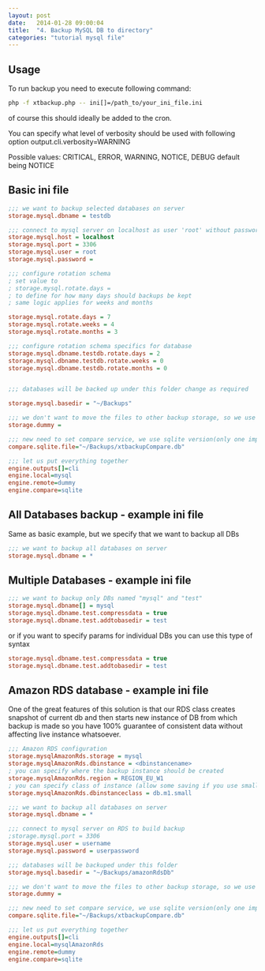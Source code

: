 ```yaml
---
layout: post
date:   2014-01-28 09:00:04
title:  "4. Backup MySQL DB to directory"
categories: "tutorial mysql file"
---
```


## Usage

To run backup you need to execute following command:

``` bash
php -f xtbackup.php -- ini[]=/path_to/your_ini_file.ini
```
of course this should ideally be added to the cron.

You can specify what level of verbosity should be used with following option
output.cli.verbosity=WARNING

Possible values: CRITICAL, ERROR, WARNING, NOTICE, DEBUG default being NOTICE

## Basic ini file


``` ini
;;; we want to backup selected databases on server
storage.mysql.dbname = testdb

;;; connect to mysql server on localhost as user 'root' without password to build backup
storage.mysql.host = localhost
storage.mysql.port = 3306
storage.mysql.user = root
storage.mysql.password =

;;; configure rotation schema
; set value to
; storage.mysql.rotate.days =
; to define for how many days should backups be kept
; same logic applies for weeks and months

storage.mysql.rotate.days = 7
storage.mysql.rotate.weeks = 4
storage.mysql.rotate.months = 3

;;; configure rotation schema specifics for database
storage.mysql.dbname.testdb.rotate.days = 2
storage.mysql.dbname.testdb.rotate.weeks = 0
storage.mysql.dbname.testdb.rotate.months = 0


;;; databases will be backed up under this folder change as required

storage.mysql.basedir = "~/Backups"

;;; we don't want to move the files to other backup storage, so we use dummy driver
storage.dummy =

;;; new need to set compare service, we use sqlite version(only one implemented at the time of writing this)
compare.sqlite.file="~/Backups/xtbackupCompare.db"

;;; let us put everything together
engine.outputs[]=cli
engine.local=mysql
engine.remote=dummy
engine.compare=sqlite
```



## All Databases backup - example ini file

Same as basic example, but we specify that we want to backup all DBs

``` ini
;;; we want to backup all databases on server
storage.mysql.dbname = *

```

## Multiple Databases - example ini file
``` ini
;;; we want to backup only DBs named "mysql" and "test"
storage.mysql.dbname[] = mysql
storage.mysql.dbname.test.compressdata = true
storage.mysql.dbname.test.addtobasedir = test
```
or if you want to specify params for individual DBs you can use this type of syntax

``` ini
storage.mysql.dbname.test.compressdata = true
storage.mysql.dbname.test.addtobasedir = test
```

## Amazon RDS database - example ini file

One of the great features of this solution is that our RDS class creates snapshot of current db and then starts new instance of DB from which backup is made so you
have 100% guarantee of consistent data without affecting live instance whatsoever.

``` ini
;;; Amazon RDS configuration
storage.mysqlAmazonRds.storage = mysql
storage.mysqlAmazonRds.dbinstance = <dbinstancename>
; you can specify where the backup instance should be created
storage.mysqlAmazonRds.region = REGION_EU_W1
; you can specify class of instance (allow some saving if you use smaller instance that used for the live instance
storage.mysqlAmazonRds.dbinstanceclass = db.m1.small

;;; we want to backup all databases on server
storage.mysql.dbname = *

;;; connect to mysql server on RDS to build backup
;storage.mysql.port = 3306
storage.mysql.user = username
storage.mysql.password = userpassword

;;; databases will be backuped under this folder
storage.mysql.basedir = "~/Backups/amazonRdsDb"

;;; we don't want to move the files to other backup storage, so we use dummy driver that will cause that files are stored locally
storage.dummy =

;;; new need to set compare service, we use sqlite version(only one implemented at the time of writing this)
compare.sqlite.file="~/Backups/xtbackupCompare.db"

;;; let us put everything together
engine.outputs[]=cli
engine.local=mysqlAmazonRds
engine.remote=dummy
engine.compare=sqlite
```


